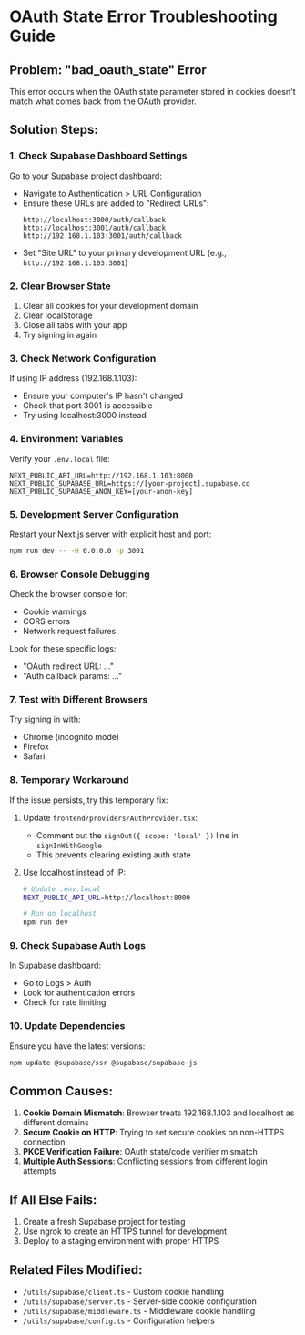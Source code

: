 # OAuth State Error Troubleshooting Guide

## Problem: "bad_oauth_state" Error

This error occurs when the OAuth state parameter stored in cookies doesn't match what comes back from the OAuth provider.

## Solution Steps:

### 1. Check Supabase Dashboard Settings

Go to your Supabase project dashboard:
- Navigate to Authentication > URL Configuration
- Ensure these URLs are added to "Redirect URLs":
  ```
  http://localhost:3000/auth/callback
  http://localhost:3001/auth/callback
  http://192.168.1.103:3001/auth/callback
  ```
- Set "Site URL" to your primary development URL (e.g., `http://192.168.1.103:3001`)

### 2. Clear Browser State

1. Clear all cookies for your development domain
2. Clear localStorage
3. Close all tabs with your app
4. Try signing in again

### 3. Check Network Configuration

If using IP address (192.168.1.103):
- Ensure your computer's IP hasn't changed
- Check that port 3001 is accessible
- Try using localhost:3000 instead

### 4. Environment Variables

Verify your `.env.local` file:
```env
NEXT_PUBLIC_API_URL=http://192.168.1.103:8000
NEXT_PUBLIC_SUPABASE_URL=https://[your-project].supabase.co
NEXT_PUBLIC_SUPABASE_ANON_KEY=[your-anon-key]
```

### 5. Development Server Configuration

Restart your Next.js server with explicit host and port:
```bash
npm run dev -- -H 0.0.0.0 -p 3001
```

### 6. Browser Console Debugging

Check the browser console for:
- Cookie warnings
- CORS errors
- Network request failures

Look for these specific logs:
- "OAuth redirect URL: ..."
- "Auth callback params: ..."

### 7. Test with Different Browsers

Try signing in with:
- Chrome (incognito mode)
- Firefox
- Safari

### 8. Temporary Workaround

If the issue persists, try this temporary fix:

1. Update `frontend/providers/AuthProvider.tsx`:
   - Comment out the `signOut({ scope: 'local' })` line in `signInWithGoogle`
   - This prevents clearing existing auth state

2. Use localhost instead of IP:
   ```bash
   # Update .env.local
   NEXT_PUBLIC_API_URL=http://localhost:8000
   
   # Run on localhost
   npm run dev
   ```

### 9. Check Supabase Auth Logs

In Supabase dashboard:
- Go to Logs > Auth
- Look for authentication errors
- Check for rate limiting

### 10. Update Dependencies

Ensure you have the latest versions:
```bash
npm update @supabase/ssr @supabase/supabase-js
```

## Common Causes:

1. **Cookie Domain Mismatch**: Browser treats 192.168.1.103 and localhost as different domains
2. **Secure Cookie on HTTP**: Trying to set secure cookies on non-HTTPS connection
3. **PKCE Verification Failure**: OAuth state/code verifier mismatch
4. **Multiple Auth Sessions**: Conflicting sessions from different login attempts

## If All Else Fails:

1. Create a fresh Supabase project for testing
2. Use ngrok to create an HTTPS tunnel for development
3. Deploy to a staging environment with proper HTTPS

## Related Files Modified:

- `/utils/supabase/client.ts` - Custom cookie handling
- `/utils/supabase/server.ts` - Server-side cookie configuration
- `/utils/supabase/middleware.ts` - Middleware cookie handling
- `/utils/supabase/config.ts` - Configuration helpers